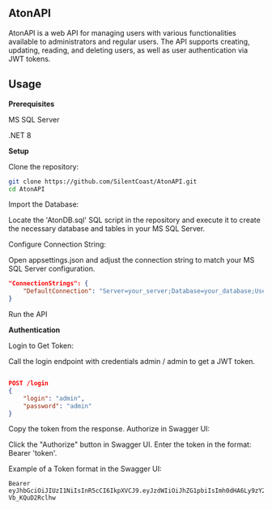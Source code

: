**AtonAPI**
---
AtonAPI is a web API for managing users with various functionalities available to administrators and regular users. The API supports creating, updating, reading, and deleting users, as well as user authentication via JWT tokens.

**Usage**
---
**Prerequisites**

MS SQL Server

.NET 8


**Setup**

Clone the repository:
```bash
git clone https://github.com/SilentCoast/AtonAPI.git
cd AtonAPI
```
Import the Database:

Locate the 'AtonDB.sql' SQL script in the repository and execute it to create the necessary database and tables in your MS SQL Server.


Configure Connection String:

Open appsettings.json and adjust the connection string to match your MS SQL Server configuration.
```json
"ConnectionStrings": {
    "DefaultConnection": "Server=your_server;Database=your_database;User Id=your_user;Password=your_password;"
}
```
Run the API

**Authentication**

Login to Get Token:

Call the login endpoint with credentials admin / admin to get a JWT token.

```json

POST /login
{
    "login": "admin",
    "password": "admin"
}
```
Copy the token from the response.
Authorize in Swagger UI:

Click the "Authorize" button in Swagger UI.
Enter the token in the format: Bearer 'token'.

Example of a Token format in the Swagger UI:
```Token
Bearer eyJhbGciOiJIUzI1NiIsInR5cCI6IkpXVCJ9.eyJzdWIiOiJhZG1pbiIsImh0dHA6Ly9zY2hlbWFzLm1pY3Jvc29mdC5jb20vd3MvMjAwOC8wNi9pZGVudGl0eS9jbGFpbXMvcm9sZSI6IkFkbWluIiwianRpIjoiMjFlMTk2Y2UtMTcxNy00MDVhLWExMWUtMjIzMjBjZTBhMjFhIiwiZXhwIjoxNzE3OTI0NTE5LCJpc3MiOiJodHRwczovL3RoYXRndXkuY29tIiwiYXVkIjoiaHR0cHM6Ly9sb2NhbGhvc3Q6NzAwOCJ9.qNo45gk9K68MFbEQnQ68ymyfEO_ux-Vb_KQuD2Rclhw
```
